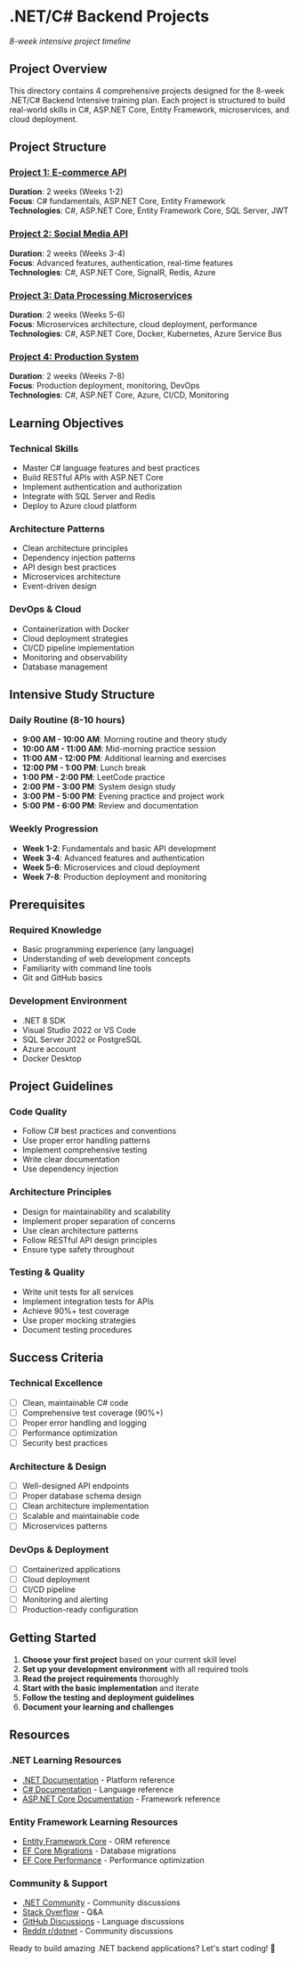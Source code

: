 # .NET/C# Backend Projects
*8-week intensive project timeline*

## Project Overview
This directory contains 4 comprehensive projects designed for the 8-week .NET/C# Backend Intensive training plan. Each project is structured to build real-world skills in C#, ASP.NET Core, Entity Framework, microservices, and cloud deployment.

## Project Structure

### [Project 1: E-commerce API](./Project_1_E_Commerce_API.html)
**Duration**: 2 weeks (Weeks 1-2)  
**Focus**: C# fundamentals, ASP.NET Core, Entity Framework  
**Technologies**: C#, ASP.NET Core, Entity Framework Core, SQL Server, JWT

### [Project 2: Social Media API](./Project_2_Social_Media_API.html)
**Duration**: 2 weeks (Weeks 3-4)  
**Focus**: Advanced features, authentication, real-time features  
**Technologies**: C#, ASP.NET Core, SignalR, Redis, Azure

### [Project 3: Data Processing Microservices](./Project_3_Data_Processing_Microservices.html)
**Duration**: 2 weeks (Weeks 5-6)  
**Focus**: Microservices architecture, cloud deployment, performance  
**Technologies**: C#, ASP.NET Core, Docker, Kubernetes, Azure Service Bus

### [Project 4: Production System](./Project_4_Production_System.html)
**Duration**: 2 weeks (Weeks 7-8)  
**Focus**: Production deployment, monitoring, DevOps  
**Technologies**: C#, ASP.NET Core, Azure, CI/CD, Monitoring

## Learning Objectives

### **Technical Skills**
- Master C# language features and best practices
- Build RESTful APIs with ASP.NET Core
- Implement authentication and authorization
- Integrate with SQL Server and Redis
- Deploy to Azure cloud platform

### **Architecture Patterns**
- Clean architecture principles
- Dependency injection patterns
- API design best practices
- Microservices architecture
- Event-driven design

### **DevOps & Cloud**
- Containerization with Docker
- Cloud deployment strategies
- CI/CD pipeline implementation
- Monitoring and observability
- Database management

## Intensive Study Structure

### **Daily Routine (8-10 hours)**
- **9:00 AM - 10:00 AM**: Morning routine and theory study
- **10:00 AM - 11:00 AM**: Mid-morning practice session
- **11:00 AM - 12:00 PM**: Additional learning and exercises
- **12:00 PM - 1:00 PM**: Lunch break
- **1:00 PM - 2:00 PM**: LeetCode practice
- **2:00 PM - 3:00 PM**: System design study
- **3:00 PM - 5:00 PM**: Evening practice and project work
- **5:00 PM - 6:00 PM**: Review and documentation

### **Weekly Progression**
- **Week 1-2**: Fundamentals and basic API development
- **Week 3-4**: Advanced features and authentication
- **Week 5-6**: Microservices and cloud deployment
- **Week 7-8**: Production deployment and monitoring

## Prerequisites

### **Required Knowledge**
- Basic programming experience (any language)
- Understanding of web development concepts
- Familiarity with command line tools
- Git and GitHub basics

### **Development Environment**
- .NET 8 SDK
- Visual Studio 2022 or VS Code
- SQL Server 2022 or PostgreSQL
- Azure account
- Docker Desktop

## Project Guidelines

### **Code Quality**
- Follow C# best practices and conventions
- Use proper error handling patterns
- Implement comprehensive testing
- Write clear documentation
- Use dependency injection

### **Architecture Principles**
- Design for maintainability and scalability
- Implement proper separation of concerns
- Use clean architecture patterns
- Follow RESTful API design principles
- Ensure type safety throughout

### **Testing & Quality**
- Write unit tests for all services
- Implement integration tests for APIs
- Achieve 90%+ test coverage
- Use proper mocking strategies
- Document testing procedures

## Success Criteria

### **Technical Excellence**
- [ ] Clean, maintainable C# code
- [ ] Comprehensive test coverage (90%+)
- [ ] Proper error handling and logging
- [ ] Performance optimization
- [ ] Security best practices

### **Architecture & Design**
- [ ] Well-designed API endpoints
- [ ] Proper database schema design
- [ ] Clean architecture implementation
- [ ] Scalable and maintainable code
- [ ] Microservices patterns

### **DevOps & Deployment**
- [ ] Containerized applications
- [ ] Cloud deployment
- [ ] CI/CD pipeline
- [ ] Monitoring and alerting
- [ ] Production-ready configuration

## Getting Started

1. **Choose your first project** based on your current skill level
2. **Set up your development environment** with all required tools
3. **Read the project requirements** thoroughly
4. **Start with the basic implementation** and iterate
5. **Follow the testing and deployment guidelines**
6. **Document your learning and challenges**

## Resources

### **.NET Learning Resources**
- [.NET Documentation](https://docs.microsoft.com/en-us/dotnet/) - Platform reference
- [C# Documentation](https://docs.microsoft.com/en-us/dotnet/csharp/) - Language reference
- [ASP.NET Core Documentation](https://docs.microsoft.com/en-us/aspnet/core/) - Framework reference

### **Entity Framework Learning Resources**
- [Entity Framework Core](https://docs.microsoft.com/en-us/ef/core/) - ORM reference
- [EF Core Migrations](https://docs.microsoft.com/en-us/ef/core/managing-schemas/migrations/) - Database migrations
- [EF Core Performance](https://docs.microsoft.com/en-us/ef/core/performance/) - Performance optimization

### **Community & Support**
- [.NET Community](https://dotnet.microsoft.com/community) - Community discussions
- [Stack Overflow](https://stackoverflow.com/questions/tagged/c%23) - Q&A
- [GitHub Discussions](https://github.com/dotnet/core/discussions) - Language discussions
- [Reddit r/dotnet](https://www.reddit.com/r/dotnet/) - Community discussions

Ready to build amazing .NET backend applications? Let's start coding! 🚀
